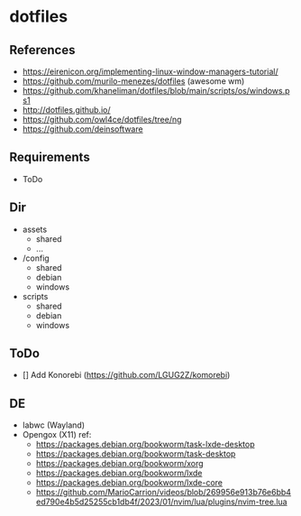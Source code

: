 # dotfiles

## References
 - https://eirenicon.org/implementing-linux-window-managers-tutorial/
 - https://github.com/murilo-menezes/dotfiles (awesome wm)
 - https://github.com/khaneliman/dotfiles/blob/main/scripts/os/windows.ps1
 - http://dotfiles.github.io/
 - https://github.com/owl4ce/dotfiles/tree/ng
 - https://github.com/deinsoftware

## Requirements 
  - ToDo

## Dir
  - assets
    - shared
    - ...
  - /config
    - shared
    - debian
    - windows
  - scripts
    - shared
    - debian
    - windows

## ToDo
  - [] Add Konorebi (https://github.com/LGUG2Z/komorebi)

## DE 
  - labwc (Wayland)
  - Opengox (X11)
  ref:
    - https://packages.debian.org/bookworm/task-lxde-desktop
    - https://packages.debian.org/bookworm/task-desktop
    - https://packages.debian.org/bookworm/xorg
    - https://packages.debian.org/bookworm/lxde
    - https://packages.debian.org/bookworm/lxde-core
    - https://github.com/MarioCarrion/videos/blob/269956e913b76e6bb4ed790e4b5d25255cb1db4f/2023/01/nvim/lua/plugins/nvim-tree.lua
